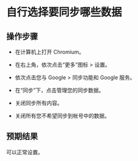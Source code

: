 # 自行选择要同步哪些数据

## 操作步骤

- 在计算机上打开 Chromium。
- 在右上角，依次点击“更多”图标 > 设置。

- 依次点击您与 Google > 同步功能和 Google 服务。

- 在“同步”下，点击管理您的同步数据。

- 关闭同步所有内容。
- 关闭所有您不希望同步到帐号中的数据。

## 预期结果

可以正常设置。
